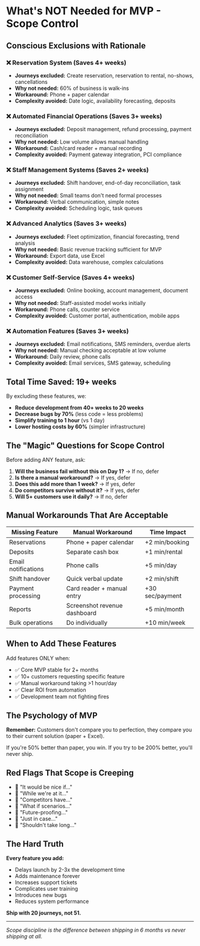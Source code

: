 # What's NOT Needed for MVP - Scope Control

## Conscious Exclusions with Rationale

### ❌ Reservation System (Saves 4+ weeks)

- **Journeys excluded:** Create reservation, reservation to rental, no-shows, cancellations
- **Why not needed:** 60% of business is walk-ins
- **Workaround:** Phone + paper calendar
- **Complexity avoided:** Date logic, availability forecasting, deposits

### ❌ Automated Financial Operations (Saves 3+ weeks)

- **Journeys excluded:** Deposit management, refund processing, payment reconciliation
- **Why not needed:** Low volume allows manual handling
- **Workaround:** Cash/card reader + manual recording
- **Complexity avoided:** Payment gateway integration, PCI compliance

### ❌ Staff Management Systems (Saves 2+ weeks)

- **Journeys excluded:** Shift handover, end-of-day reconciliation, task assignment
- **Why not needed:** Small teams don't need formal processes
- **Workaround:** Verbal communication, simple notes
- **Complexity avoided:** Scheduling logic, task queues

### ❌ Advanced Analytics (Saves 3+ weeks)

- **Journeys excluded:** Fleet optimization, financial forecasting, trend analysis
- **Why not needed:** Basic revenue tracking sufficient for MVP
- **Workaround:** Export data, use Excel
- **Complexity avoided:** Data warehouse, complex calculations

### ❌ Customer Self-Service (Saves 4+ weeks)

- **Journeys excluded:** Online booking, account management, document access
- **Why not needed:** Staff-assisted model works initially
- **Workaround:** Phone calls, counter service
- **Complexity avoided:** Customer portal, authentication, mobile apps

### ❌ Automation Features (Saves 3+ weeks)

- **Journeys excluded:** Email notifications, SMS reminders, overdue alerts
- **Why not needed:** Manual checking acceptable at low volume
- **Workaround:** Daily review, phone calls
- **Complexity avoided:** Email services, SMS gateway, scheduling

## Total Time Saved: 19+ weeks

By excluding these features, we:

- **Reduce development from 40+ weeks to 20 weeks**
- **Decrease bugs by 70%** (less code = less problems)
- **Simplify training to 1 hour** (vs 1 day)
- **Lower hosting costs by 60%** (simpler infrastructure)

## The "Magic" Questions for Scope Control

Before adding ANY feature, ask:

1. **Will the business fail without this on Day 1?** → If no, defer
2. **Is there a manual workaround?** → If yes, defer
3. **Does this add more than 1 week?** → If yes, defer
4. **Do competitors survive without it?** → If yes, defer
5. **Will 5+ customers use it daily?** → If no, defer

## Manual Workarounds That Are Acceptable

| Missing Feature     | Manual Workaround            | Time Impact     |
| ------------------- | ---------------------------- | --------------- |
| Reservations        | Phone + paper calendar       | +2 min/booking  |
| Deposits            | Separate cash box            | +1 min/rental   |
| Email notifications | Phone calls                  | +5 min/day      |
| Shift handover      | Quick verbal update          | +2 min/shift    |
| Payment processing  | Card reader + manual entry   | +30 sec/payment |
| Reports             | Screenshot revenue dashboard | +5 min/month    |
| Bulk operations     | Do individually              | +10 min/week    |

## When to Add These Features

Add features ONLY when:

- ✅ Core MVP stable for 2+ months
- ✅ 10+ customers requesting specific feature
- ✅ Manual workaround taking >1 hour/day
- ✅ Clear ROI from automation
- ✅ Development team not fighting fires

## The Psychology of MVP

**Remember:** Customers don't compare you to perfection, they compare you to their current solution
(paper + Excel).

If you're 50% better than paper, you win. If you try to be 200% better, you'll never ship.

## Red Flags That Scope is Creeping

- 🚨 "It would be nice if..."
- 🚨 "While we're at it..."
- 🚨 "Competitors have..."
- 🚨 "What if scenarios..."
- 🚨 "Future-proofing..."
- 🚨 "Just in case..."
- 🚨 "Shouldn't take long..."

## The Hard Truth

**Every feature you add:**

- Delays launch by 2-3x the development time
- Adds maintenance forever
- Increases support tickets
- Complicates user training
- Introduces new bugs
- Reduces system performance

**Ship with 20 journeys, not 51.**

---

_Scope discipline is the difference between shipping in 6 months vs never shipping at all._
